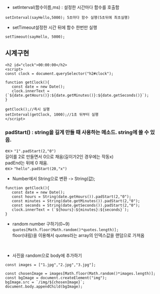 - setInterval(함수이름,ms) : 설정한 시간마다 함수를 호출함
```
setInterval(sayHello,5000); 5초마다 함수 실행(5초뒤에 최초실행)
```
- setTimeout설정한 시간 뒤에 함수 한번만 실행
```
setTimeout(sayHello, 5000);
```

## 시계구현
```
<h2 id="clock">00:00:00</h2>
<script>
const clock = document.querySelector("h2#clock");

function getClock(){
   const date = new Date();
   clock.innerText = (`${date.getHours()}:${date.getMinutes()}:${date.getSeconds()}`);
}

getClock();//즉시 실행
setInterval(getClock, 1000);//1초 뒤부터 실행
</script>
```
### padStart() : string을 길게 만들 때 사용하는 메소드. string에 쓸 수 있음.
ex> `` "1".padStart(2,"0") ``<br/>
길이를 2로 만들면서 0으로 채움(길이가2인 경우에는 작동x)<br/>
padEnd는 뒤에 0 채움.<br/>
ex> ``"hello".padStart(20,"x")``<br/>
- Number에서 String으로 변환 -> String(값);
```
function getClock(){
   const date = new Date();
   const hours = String(date.getHours()).padStart(2,"0");
   const minutes = String(date.getMinutes()).padStart(2,"0");
   const seconds = String(date.getSeconds()).padStart(2,"0");
   clock.innerText = (`${hours}:${minutes}:${seconds}`);
}
```
- random number 구하기(0~9)<br/>
`` quotes[Math.floor(Math.random()*quotes.length)]; ``<br/>
floor(내림)을 이용해서 quotes라는 array의 인덱스값을 랜덤으로 가져옴<br/>
<br/>

- 사진을 random으로 body에 추가하기
```
const images = ["1.jpg","2.jpg","3.jpg"];

const chosenImage = images[Math.floor(Math.random()*images.length)];
const bgImage = document.createElement("img");
bgImage.src = `/img/${chosenImage}`;
document.body.appendChild(bgImage);
```
  

